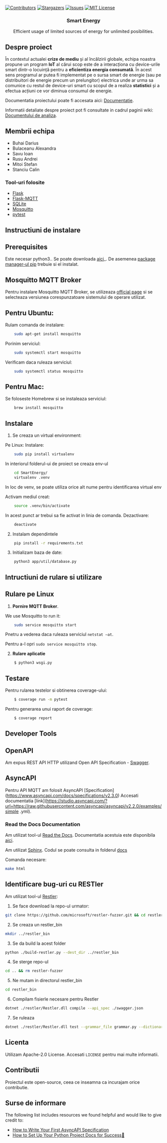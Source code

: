 <!-- README template used: https://github.com/othneildrew/Best-README-Template -->

<!-- PROJECT SHIELDS -->
[![Contributors][contributors-shield]][contributors-url]
[![Stargazers][stars-shield]][stars-url]
[![Issues][issues-shield]][issues-url]
[![MIT License][license-shield]][license-url]


<h3 align="center">Smart Energy</h3>
  <p align="center">
    Efficient usage of limited sources of energy for unlimited posibilities.
  </p>


<!-- ABOUT THE PROJECT -->
## Despre proiect
În contextul actualei **crize de mediu** și al încălzirii globale, echipa noastra propune un program **IoT** al cărui scop este de a interacționa cu device-urile smart dintr-o locuință pentru a **eficientiza energia consumată**. În acest sens programul ar putea fi implementat pe o sursa smart de energie (sau pe distribuitori de energie precum un prelungitor) electrica unde ar urma sa comunice cu restul de device-uri smart cu scopul de a realiza **statistici** și a efectua acțiuni ce vor diminua consumul de energie.

Documentatia proiectului poate fi accesata aici: [Documentatie](https://smartenergy.readthedocs.io/en/latest/index.html).

Informatii detaliate despre proiect pot fi consultate in cadrul paginii wiki: [Documentului de analiza](https://github.com/SoftwareEngineerUB/SmartEnergy/wiki/Document-de-Analiza-a-aplicatiei-SmartEnergy).

## Membrii echipa

* Buhai Darius
* Bulaceanu Alexandra
* Savu Ioan
* Rusu Andrei
* Mitoi Stefan
* Stanciu Calin

### Tool-uri folosite

* [Flask](https://flask.palletsprojects.com/en/2.0.x/)
* [Flask-MQTT](https://flask-mqtt.readthedocs.io/en/latest/)
* [SQLite](https://www.sqlite.org/index.html)
* [Mosquitto](https://mosquitto.org/)
* [pytest](https://docs.pytest.org/en/6.2.x/)


## Instructiuni de instalare


## Prerequisites


Este necesar python3..
Se poate downloada [aici](https://www.python.org/downloads)_. 
De asemenea [package manager-ul pip](https://pypi.org/project/pip) trebuie si el instalat.


## Mosquitto MQTT Broker


Pentru instalare Mosquitto MQTT Broker, se utilizeaza [official page](https://mosquitto.org/download) si se selecteaza versiunea corespunzatoare sistemului de operare utilizat.


## Pentru Ubuntu:

Rulam comanda de instalare:
```sh
    sudo apt-get install mosquitto
```

Porinim serviciul:
```sh
    sudo systemctl start mosquitto
```
Verificam daca ruleaza serviciul:
```sh
    sudo systemctl status mosquitto
```

## Pentru Mac: 

Se foloseste Homebrew si se instaleaza serviciul:
```sh
    brew install mosquitto
```


## Instalare


1. Se creaza un virtual environment:

Pe Linux:
Instalare:
```sh
    sudo pip install virtualenv
```
In interiorul folderul-ui de proiect se creaza env-ul
```sh
    cd SmartEnergy/
    virtualenv .venv
```

In loc de venv, se poate utiliza orice alt nume pentru identificarea virtual env

Activam mediul creat:
```sh
    source .venv/bin/activate
```

In acest punct ar trebui sa fie activat in linia de comanda.
Dezactivare:
```sh
    deactivate
```

2. Instalam dependintele
```sh
    pip install -r requirements.txt
```

3. Initializam baza de date:
```sh
    python3 app/util/database.py
```

## Intructiuni de rulare si utilizare


## Rulare pe Linux

1. **Pornire MQTT Broker**.

We use Mosquitto to run it:
```sh
    sudo service mosquitto start
```

Pnetru a vederea daca ruleaza serviciul `netstat –at`.

Pentru a-l opri `sudo service mosquitto stop`.

2. **Rulare aplicatie**

```sh
    $ python3 wsgi.py
```


## Testare

Pentru rularea testelor si obtinerea coverage-ului:
```sh
    $ coverage run -m pytest
```
Pentru generarea unui raport de coverage:
```sh
    $ coverage report
```


## Developer Tools


## OpenAPI

Am expus REST API HTTP utilizand Open API Specification - [Swagger](https://swagger.io/specification/). 


## AsyncAPI

Pentru API MQTT am folosit AsyncAPI [Specification] (https://www.asyncapi.com/docs/specifications/v2.3.0)
Accesati documentatia [link](https://studio.asyncapi.com/?url=https://raw.githubusercontent.com/asyncapi/asyncapi/v2.2.0/examples/simple
.yml).


### Read the Docs Documentation

Am utilizat tool-ul [Read the Docs](https://readthedocs.org).
Documentatia acestuia este disponibila [aici](https://smart-pots.readthedocs.io). 

Am utilizat [Sphinx](https://www.sphinx-doc.org/en/master). Codul se poate consulta in folderul [docs](https://github.com/SoftwareEngineerUB/SmartEnergy/tree/main/docs)

Comanda necesare:
```sh
make html
```


## Identificare bug-uri cu RESTler

Am utilizat tool-ul [Restler](https://github.com/microsoft/restler-fuzzer):

1. Se face download la repo-ul urmator:
```sh
git clone https://github.com/microsoft/restler-fuzzer.git && cd restler-fuzzer
```

2. Se creaza un restler_bin
```sh
mkdir ../restler_bin
```

3. Se da build la acest folder
```sh
python ./build-restler.py --dest_dir ../restler_bin
```

4. Se sterge repo-ul
```sh
cd .. && rm restler-fuzzer
```

5. Ne mutam in directorul restler_bin
```sh
cd restler_bin
```

6. Compilam fisierle necesare pentru Restler
```sh
dotnet ./restler/Restler.dll compile --api_spec ./swagger.json
```

7. Se ruleaza
```sh
dotnet ./restler/Restler.dll test --grammar_file grammar.py --dictionary_file dict.json --settings engine_settings.json --no_ssl
```


## Licenta

Utilizam Apache-2.0 License. Accesati `LICENSE` pentru mai multe informatii.


## Contributii

Proiectul este open-source, ceea ce inseamna ca incurajam orice contributie.


## Surse de informare
The following list includes resources we found helpful and would like to give credit to:

* [How to Write Your First AsyncAPI Specification](https://nordicapis.com/how-to-write-your-first-asyncapi-specification/)
* [How to Set Up Your Python Project Docs for Success🎉](https://towardsdatascience.com/how-to-set-up-your-python-project-docs-for-success-aab613f79626)

<!-- MARKDOWN LINKS & IMAGES -->
[contributors-shield]: https://img.shields.io/github/contributors/SoftwareEngineerUB/SmartEnergy.svg?style=for-the-badge
[contributors-url]: https://github.com/SoftwareEngineerUB/SmartEnergy/graphs/contributors

[stars-shield]: https://img.shields.io/github/stars/SoftwareEngineerUB/SmartEnergy.svg?style=for-the-badge
[stars-url]: https://github.com/SoftwareEngineerUB/SmartEnergy/stargazers

[issues-shield]: https://img.shields.io/github/issues/SoftwareEngineerUB/SmartEnergy.svg?style=for-the-badge
[issues-url]: https://github.com/SoftwareEngineerUB/SmartEnergy/issues

[license-shield]: https://img.shields.io/github/license/SoftwareEngineerUB/SmartEnergy.svg?style=for-the-badge
[license-url]: https://github.com/SoftwareEngineerUB/SmartEnergy/blob/main/LICENSE